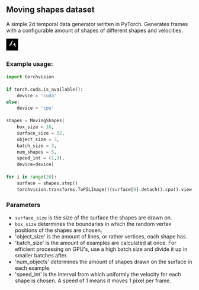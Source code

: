 ## Moving shapes dataset

A simple 2d temporal data generator written in PyTorch. Generates frames with a configurable amount of shapes of different shapes and velocities.

![Image](example%20images/objs1.jpg?raw=true)

### Example usage:
```Python
import torchvision

if torch.cuda.is_available():
    device = 'cuda'
else:
    device = 'cpu'

shapes = MovingShapes(
    box_size = 16,
    surface_size = 32,
    object_size = 3,
    batch_size = 3,
    num_shapes = 5,
    speed_int = (1,3),
    device=device)

for i in range(20):
    surface = shapes.step()
    torchvision.transforms.ToPILImage()(surface[0].detach().cpu().view(32,32)).show()
```

### Parameters

- `surface_size` is the size of the surface the shapes are drawn on.
- `box_size` determines the boundaries in which the random vertex positions of the shapes are chosen. 
- 'object_size' is the amount of lines, or rather vertices, each shape has.
- 'batch_size' is the amount of examples are calculated at once. For efficient processing on GPU's, use a high batch size and divide it up in smaller batches after.
- 'num_objects' determines the amount of shapes drawn on the surface in each example.
- 'speed_int' is the interval from which uniformly the velocity for each shape is chosen. A speed of 1 means it moves 1 pixel per frame.


